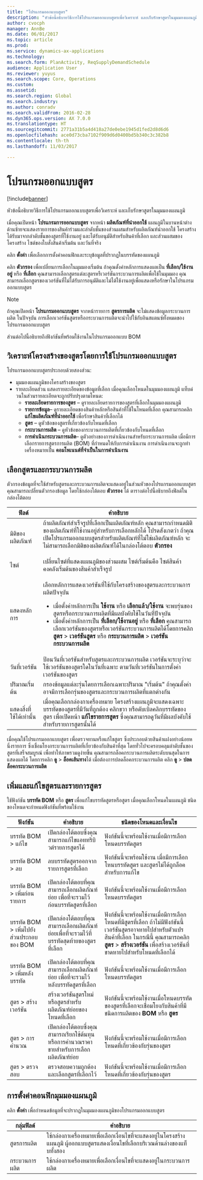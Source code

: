 ```yaml
---
title: "โปรแกรมออกแบบสูตร"
description: "หัวข้อนี้อธิบายวิธีการใช้โปรแกรมออกแบบสูตรเพื่อวิเคราะห์ และเก็บรักษาสูตรในมุมมองแผนภูมิ"
author: cvocph
manager: AnnBe
ms.date: 06/01/2017
ms.topic: article
ms.prod: 
ms.service: dynamics-ax-applications
ms.technology: 
ms.search.form: PlanActivity, ReqSupplyDemandSchedule
audience: Application User
ms.reviewer: yuyus
ms.search.scope: Core, Operations
ms.custom: 
ms.assetid: 
ms.search.region: Global
ms.search.industry: 
ms.author: conradv
ms.search.validFrom: 2016-02-28
ms.dyn365.ops.version: AX 7.0.0
ms.translationtype: HT
ms.sourcegitcommit: 2771a31b5a4d418a27de0ebe1945d1fed2d8d6d6
ms.openlocfilehash: ace0d73cba7102f909d6d0400bd5b340c3c382b8
ms.contentlocale: th-th
ms.lasthandoff: 11/03/2017

---
```


# <a name="formula-designer"></a>โปรแกรมออกแบบสูตร

[!include[banner](../includes/banner.md)]

หัวข้อนี้อธิบายวิธีการใช้โปรแกรมออกแบบสูตรเพื่อวิเคราะห์ และเก็บรักษาสูตรในมุมมองแผนภูมิ

เมื่อคุณเปิดหน้า **โปรแกรมการออกแบบสูตร** จากหน้า **ผลิตภัณฑ์ที่นำออกใช้** แผนภูมิในบานหน้าต่างด้านซ้ายจะแสดงรายการของสินค้าร่วมและลำดับชั้นของส่วนผสมสำหรับผลิตภัณฑ์นำออกใช้ โครงสร้างได้รับมาจากลำดับชั้นของสูตรที่ใช้งานอยู่ และได้รับอนุมัติสำหรับสินค้าที่เลือก และส่วนผสมของโครงสร้าง ไซต์ของใบสั่งสินค้าเริ่มต้น และวันที่จริง

คลิก **ตั้งค่า** เพื่อเลือกการตั้งค่าคอนฟิกและระบุข้อมูลที่ปรากฏในบรรทัดของแผนภูมิ

คลิก **ตัวกรอง** เพื่อเปลี่ยนการเลือกในมุมมองเริ่มต้น ถ้าคุณตั้งค่าหลักการแสดงผลเป็น **ที่เลือก/ใช้งานอยู่** หรือ **ที่เลือก** คุณสามารถเลือกสูตรแต่ละสูตรหรืเวอร์ชันกระบวนการผลิตเพื่อใช้ในมุมมอง คุณสามารถเลือกสูตรของเวอร์ชันที่ไม่ได้รับการอนุมัติและไม่ได้ใช้งานอยู่เพื่อแสดงหรือรักษาในโปรแกรมออกแบบสูตร  

> [!NOTE]
> ถ้าคุณเปิดหน้า **โปรแกรมออกแบบสูตร** จากหน้ารายการ **สูตรการผลิต** จะไม่แสดงข้อมูลกระบวนการผลิต ในปัจจุบัน การเลือกเวอร์ชันสูตรหรือกระบวนการผลิตจะนำไปใช้กับอินสแตนซ์ทั้งหมดของโปรแกรมออกแบบสูตร  

ส่วนต่อไปนี้อธิบายถึงฟังก์ชันที่พร้อมใช้งานในโปรแกรมออกแบบ BOM

## <a name="analyze-a-formula-structure-by-using-the-formula-designer"></a>วิเคราะห์โครงสร้างของสูตรโดยการใช้โปรแกรมออกแบบสูตร
โปรแกรมออกแบบสูตรประกอบด้วยสองส่วน:

-   มุมมองแผนภูมิของโครงสร้างของสูตร
-   รายละเอียดส่วน แสดงรายละเอียดของข้อมูลที่เลือก เมื่อคุณเลือกโหนดในมุมมองแผนภูมิ แท็บด่วนในส่วนรายละเอียดจะถูกปรับปรุงตามโหนด:
    -   **รายละเอียดรายการของสูตร** – ดูรายละเอียดรายการของสูตรที่เลือกในมุมมองแผนภูมิ
    -   **รายการข้อมูล**– ดูรายละเอียดของสินค้าหลักหรือสินค้าที่ใช้ในโหนดที่เลือก คุณสามารถคลิก **แก้ไขผลิตภัณฑ์ที่นำออกใช้** เพื่อรักษาสินค้าที่เลือกได้
    -   **สูตร** – ดูหัวข้อของสูตรที่เกี่ยวข้องกับโหนดที่เลือก
    -   **กระบวนการผลิต** – ดูหัวข้อของกระบวนการผลิตที่เกี่ยวข้องกับโหนดที่เลือก
    -   **การดำเนินกระบวนการผลิต**– ดูตัวอย่างของการดำเนินงานสำหรับกระบวนการผลิต เมื่อมีการเลือกรายการสูตรการผลิต (BOM) ที่กำหนดให้กับการดำเนินงาน การดำเนินงานจะถูกทำเครื่องหมายเป็น **คอมโพเนนต์ที่จำเป็นในการดำเนินงาน**

## <a name="select-a-formula-and-route"></a>เลือกสูตรและกระบวนการผลิต
ตัวกรองข้อมูลที่จะใช้สำหรับสูตรและกระบวนการผลิตจะแสดงอยู่ในส่วนหัวของโปรแกรมออกแบบสูตร คุณสามารถเปลี่ยนตัวกรองข้อมูล โดยใช้กล่องโต้ตอบ **ตัวกรอง** ได้ ตารางต่อไปนี้อธิบายถึงฟิลด์ในกล่องโต้ตอบ

<table>
<thead>
<tr class="header">
<th>ฟิลด์</th>
<th>คำอธิบาย</th>
</tr>
</thead>
<tbody>
<tr class="odd">
<td>มิติของผลิตภัณฑ์</td>
<td>ถ้าผลิตภัณฑ์สำเร็จรูปที่เลือกเป็นผลิตภัณฑ์หลัก คุณสามารถกำหนดมิติของผลิตภัณฑ์ที่ใช้งานอยู่สำหรับการเลือกหลักได้ โปรดสังเกตว่า ถ้าคุณเปิดโปรแกรมออกแบบสูตรสำหรับผลิตภัณฑ์ที่ไม่ใช่ผลิตภัณฑ์หลัก จะไม่สามารถเลือกมิติของผลิตภัณฑ์ได้ในกล่องโต้ตอบ <strong>ตัวกรอง</strong></p></td>
</tr>
<tr class="even">
<td>ไซต์</td>
<td>เปลี่ยนไซต์ที่แสดงแผนภูมิของส่วนผสม ไซต์เริ่มต้นคือ ไซต์สินค้าคงคลังเริ่มต้นของสินค้าสำเร็จรูป</td>
</tr>
<tr class="odd">
<td>แสดงหลักการ</td>
<td><p>เลือกหลักการแสดงเวอร์ชันที่ใช้กับโครงสร้างของสูตรและกระบวนการผลิตปัจจุบัน</p>
<ul>
<li>เมื่อตั้งค่าหลักการเป็น <strong>ใช้งาน</strong> หรือ <strong>เลือกแล้ว/ใช้งาน</strong> จะพบรุ่นของสูตรหรือกระบวนการผลิตที่มีผลบังคับใช้ในวันที่ปัจจุบัน</li>
<li>เมื่อตั้งค่าหลักการเป็น <strong>ที่เลือก/ใช้งานอยู่</strong> หรือ <strong>ที่เลือก</strong> คุณสามารถเลือกเวอร์ชันของสูตรหรือเวอร์ชันกระบวนการผลิตได้โดยการคลิก <strong>สูตร</strong> &gt; <strong>เวอร์ชันสูตร</strong> หรือ <strong>กระบวนการผลิต</strong> &gt; <strong>เวอร์ชันกระบวนการผลิต</strong></li>
</ul></td>
</tr>
<tr class="even">
<td>วันที่เวอร์ชัน</td>
<td>ป้อนวันที่เวอร์ชันสำหรับสูตรและกระบวนการผลิต เวอร์ชันจะระบุว่าจะใช้เวอร์ชันของสูตรใดในวันที่เฉพาะ ตามวันที่เวอร์ชันในการตั้งค่าเวอร์ชันของสูตร</td>
</tr>
<tr class="odd">
<td>ปริมาณเริ่มต้น</td>
<td>กรองข้อมูลแต่ละรุ่นโดยการเลือกเฉพาะปริมาณ "เริ่มต้น" ถ้าคุณตั้งค่า อาจมีการเลือกรุ่นของสูตรและกระบวนการผลิตที่แตกต่างกัน</td>
</tr>
<tr class="even">
<td>แสดงสิ่งที่ใช้ได้เท่านั้น</td>
<td>เมื่อคุณเลือกกล่องกาเครื่องหมาย โครงสร้างแผนภูมิจะแสดงเฉพาะบรรทัดของสูตรที่มีวันที่ถูกต้อง คลิกขวา หรือดับเบิลคลิกบรรทัดของสูตร เพื่อเปิดหน้า <strong>แก้ไขรายการสูตร</strong> ซึ่งคุณสามารถดูวันที่มีผลบังคับใช้สำหรับรายการสูตรนั้นได้</td>
</tr>
</tbody>
</table>

เมื่อคุณใช้โปรแกรมออกแบบสูตร เพื่อตรวจทานหรือแก้ไขสูตร ซึ่งประกอบด้วยสินค้าแฝงอย่างน้อยหนึ่งรายการ ซึ่งเชื่อมโยงกระบวนการผลิตที่เกี่ยวข้องกับสินค้าที่สุด โดยทั่วไปจะครอบคลุมลำดับชั้นของสูตรที่เสร็จสมบูรณ์ เพื่อทำให้ภาพรวมดูง่ายขึ้น คุณสามารถล็อคกระบวนการผลิตระดับบนสุดในการแสดงผลได้ โดยการคลิก **ดู** &gt; **ล็อคเส้นทาง**ได้ เมื่อต้องการปลดล็อคกระบวนการผลิต คลิก **ดู** &gt; **ปลดล็อคกระบวนการผลิต**

## <a name="add-and-edit-formulas-and-formula-lines"></a>เพิ่มและแก้ไขสูตรและรายการสูตร
ใช้ฟังก์ชัน **บรรทัด BOM** หรือ **สูตร** เพื่อแก้ไขบรรทัดสูตรหรือสูตร เมื่อคุณเลือกโหนดในแผนภูมิ ชนิดของโหนดจะกำหนดฟังก์ชันที่พร้อมใช้งาน

| ฟังก์ชัน                            | คำอธิบาย                                                                                               | ชนิดของโหนดและเงื่อนไข |
|-------------------------------------|-----------------------------------------------------------------------------------------------------------|--------------------------|
| บรรทัด BOM &gt; แก้ไข                 | เปิดกล่องโต้ตอบซึ่งคุณสามารถแก้ไขแอททริบิวต์รายการสูตรได้                                         | ฟังก์ชันนี้จะพร้อมใช้งานเมื่อมีการเลือกโหนดบรรทัดสูตร |
| บรรทัด BOM &gt; ลบ               | ลบบรรทัดสูตรออกจากรายการสูตรที่เลือก                                                          | ฟังก์ชันนี้จะพร้อมใช้งาน เมื่อมีการเลือกโหนบรรทัดสูตร และสูตรไม่ได้ถูกล็อคสำหรับการแก้ไข |
| บรรทัด BOM &gt; เพิ่มก่อนรายการ      | เปิดกล่องโต้ตอบที่คุณสามารถเลือกผลิตภัณฑ์ย่อย เพื่อที่จะรวมไว้ก่อนบรรทัดสูตรที่เลือก     | ฟังก์ชันนี้จะพร้อมใช้งานเมื่อมีการเลือกโหนดบรรทัดสูตร |
| บรรทัด BOM &gt; เพิ่มไปยังส่วนประกอบของ BOM | เปิดกล่องโต้ตอบที่คุณสามารถเลือกผลิตภัณฑ์ย่อยเพื่อที่จะรวมไว้ที่บรรทัดสุดท้ายของสูตรที่เลือก   | ฟังก์ชันนี้จะพร้อมใช้งานเมื่อมีการเลือกโหนดที่มีสูตรที่เลือก ถ้าไม่มีฟังก์ชันนี้ เวอร์ชันสูตรอาจหายไปสำหรับตัวแปรสินค้าที่เลือก ในกรณีนี้ คุณสามารถคลิก **สูตร** &gt; **สร้างเวอร์ชัน** เพื่อสร้างเวอร์ชันที่ขาดหายไปสำหรับโหนดที่เลือกได้ |
| บรรทัด BOM &gt; เพิ่มหลังบรรทัด       | เปิดกล่องโต้ตอบที่คุณสามารถเลือกผลิตภัณฑ์ย่อย เพื่อที่จะรวมไว้หลังบรรทัดสูตรที่เลือก      | ฟังก์ชันนี้จะพร้อมใช้งานเมื่อมีการเลือกโหนดบรรทัดสูตร |
| สูตร &gt; สร้างเวอร์ชัน         | สร้างเวอร์ชันสูตรใหม่หรือสูตรสำหรับผลิตภัณฑ์ย่อยของโหนดที่เลือก                     | ฟังก์ชันนี้จะพร้อมใช้งานเมื่อโหนดบรรทัดของสูตรที่เลือกจะเชื่อมโยงกับสินค้าที่มีชนิดการผลิตของ **BOM** หรือ **สูตร** |
| สูตร &gt; การคำนวณ            | เปิดกล่องโต้ตอบซึ่งคุณสามารถเรียกใช้ต้นทุนหรือการคำนวณราคาขายสำหรับการเลือกผลิตภัณฑ์ย่อย | ฟังก์ชันนี้จะพร้อมใช้งานเมื่อมีการเลือกโหนดที่เกี่ยวข้องกับรุ่นของสูตร |
| สูตร &gt; ตรวจสอบ                  | ตรวจสอบความถูกต้องและเลือกสูตรที่เลือกไว้                                                                  | ฟังก์ชันนี้จะพร้อมใช้งานเมื่อมีการเลือกโหนดที่เกี่ยวข้องกับรุ่นของสูตร |

## <a name="configuring-the-tree-view"></a>การตั้งค่าคอนฟิกมุมมองแผนภูมิ
คลิก **ตั้งค่า** เพื่อกำหนดข้อมูลที่จะปรากฏในมุมมองแผนภูมิของโปรแกรมออกแบบสูตร

| กลุ่มฟิลด์ | คำอธิบาย |
|-------------|-------------|
| สูตรการผลิต         | ใช้กล่องกาเครื่องหมายเพื่อเลือกเงื่อนไขที่จะแสดงอยู่ในโครงสร้างแผนภูมิ ผู้ออกแบบสูตรแสดงเงื่อนไขที่เลือกบริเวณด้านล่างของแท็บทั้งสอง |
| กระบวนการผลิต       | ใช้กล่องกาเครื่องหมายเพื่อเลือกเงื่อนไขที่จะแสดงอยู่ในกระบวนการผลิต |

